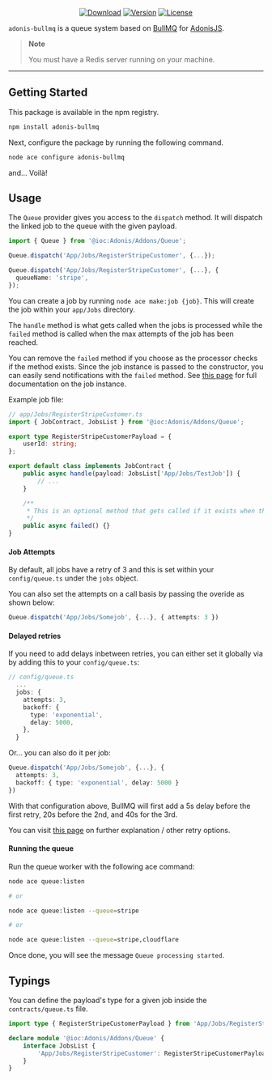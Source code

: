 <p align="center">
  <a href="https://www.npmjs.com/package/adonis-bullmq"><img src="https://img.shields.io/npm/dm/adonis-bullmq.svg?style=flat-square" alt="Download"></a>
  <a href="https://www.npmjs.com/package/adonis-bullmq"><img src="https://img.shields.io/npm/v/adonis-bullmq.svg?style=flat-square" alt="Version"></a>
  <a href="https://opensource.org/licenses/MIT"><img src="https://img.shields.io/npm/l/adonis-bullmq.svg?style=flat-square" alt="License"></a>
</p>

`adonis-bullmq` is a queue system based on [BullMQ](https://github.com/taskforcesh/bullmq)
for [AdonisJS](https://adonisjs.com/).

> **Note**
>
> You must have a Redis server running on your machine.

---

## Getting Started

This package is available in the npm registry.

```bash
npm install adonis-bullmq
```

Next, configure the package by running the following command.

```bash
node ace configure adonis-bullmq
```

and... Voilà!

## Usage

The `Queue` provider gives you access to the `dispatch` method.
It will dispatch the linked job to the queue with the given payload.

```ts
import { Queue } from '@ioc:Adonis/Addons/Queue';

Queue.dispatch('App/Jobs/RegisterStripeCustomer', {...});

Queue.dispatch('App/Jobs/RegisterStripeCustomer', {...}, {
  queueName: 'stripe',
});
```

You can create a job by running `node ace make:job {job}`.
This will create the job within your `app/Jobs` directory.

The `handle` method is what gets called when the jobs is processed while
the `failed` method is called when the max attempts of the job has been reached.

You can remove the `failed` method if you choose as the processor checks if the method exists.
Since the job instance is passed to the constructor, you can easily send notifications with the `failed` method. See [this page](https://api.docs.bullmq.io/classes/Job.html) for full documentation on the job instance.

Example job file:

```ts
// app/Jobs/RegisterStripeCustomer.ts
import { JobContract, JobsList } from '@ioc:Adonis/Addons/Queue';

export type RegisterStripeCustomerPayload = {
	userId: string;
};

export default class implements JobContract {
	public async handle(payload: JobsList['App/Jobs/TestJob']) {
		// ...
	}

	/**
	 * This is an optional method that gets called if it exists when the retries has exceeded and is marked failed.
	 */
	public async failed() {}
}
```

#### Job Attempts

By default, all jobs have a retry of 3 and this is set within your `config/queue.ts` under the `jobs` object.

You can also set the attempts on a call basis by passing the overide as shown below:

```ts
Queue.dispatch('App/Jobs/Somejob', {...}, { attempts: 3 })
```

#### Delayed retries

If you need to add delays inbetween retries, you can either set it globally via by adding this to your `config/queue.ts`:

```ts
// config/queue.ts
  ...
  jobs: {
    attempts: 3,
    backoff: {
      type: 'exponential',
      delay: 5000,
    },
  }
```

Or... you can also do it per job:

```ts
Queue.dispatch('App/Jobs/Somejob', {...}, {
  attempts: 3,
  backoff: { type: 'exponential', delay: 5000 }
})
```

With that configuration above, BullMQ will first add a 5s delay before the first retry, 20s before the 2nd, and 40s for the 3rd.

You can visit [this page](https://docs.bullmq.io/guide/retrying-failing-jobs) on further explanation / other retry options.

#### Running the queue

Run the queue worker with the following ace command:

```bash
node ace queue:listen

# or

node ace queue:listen --queue=stripe

# or

node ace queue:listen --queue=stripe,cloudflare
```

Once done, you will see the message `Queue processing started`.

## Typings

You can define the payload's type for a given job inside the `contracts/queue.ts` file.

```ts
import type { RegisterStripeCustomerPayload } from 'App/Jobs/RegisterStripeCustomer';

declare module '@ioc:Adonis/Addons/Queue' {
	interface JobsList {
		'App/Jobs/RegisterStripeCustomer': RegisterStripeCustomerPayload;
	}
}
```
